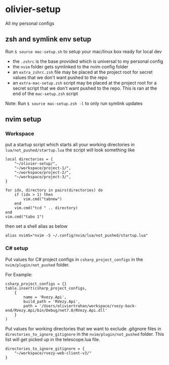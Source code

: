 # olivier-setup

All my personal configs

## zsh and symlink env setup

Run `$ source mac-setup.sh` to setup your mac/linux box ready for local dev

- the `.zshrc` is the base provided which is universal to my personal config
- the `nvim` folder gets symlinked to the nvim config folder
- an `extra_zshrc.zsh` file may be placed at the project root for secret values that we don't want pushed to the repo
- an `extra-mac-setup.zsh` script may be placed at the project root for a secret script that we don't want pushed to the repo. This is ran at the end of the `mac-setup.zsh` script

Note: Run `$ source mac-setup.zsh -l` to only run symlink updates

## nvim setup

### Workspace

put a startup script which starts all your working directories in `lua/not_pushed/startup.lua`
the script will look something like 

```
local directories = {
    "~/olivier-setup/",
    "~/workspace/project-1/",
	"~/workspace/project-2/",
    "~/workspace/project-3/",
}

for idx, directory in pairs(directories) do
    if (idx > 1) then
        vim.cmd("tabnew")
    end
    vim.cmd("tcd " .. directory)
end
vim.cmd("tabn 1")
```

then set a shell alias as below

```
alias nvimS="nvim -S ~/.config/nvim/lua/not_pushed/startup.lua"
```

### C# setup

Put values for C# project configs in `csharp_project_configs` in the `nvim/plugin/not_pushed` folder. 

For Example:

```
csharp_project_configs = {}
table.insert(csharp_project_configs,
	{
        name = 'Rvezy.Api',
        build_path = 'RVezy.Api',
        path = '/Users/oliviertrahan/workspace/rvezy-back-end/RVezy.Api/bin/Debug/net7.0/RVezy.Api.dll'
    }
)
```

Put values for working directories that we want to exclude .gitgnore files in `directories_to_ignore_gitignore` in the `nvim/plugin/not_pushed` folder. 
This list will get picked up in the telescope.lua file.
```
directories_to_ignore_gitignore = {
    "~/workspace/rvezy-web-client-v3/"
}
```
